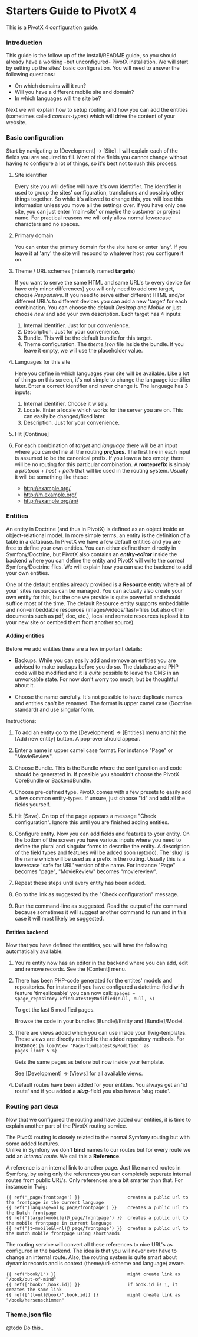 <!-- 200 Starter Guide

     Expected audience: Any user
-->


Starters Guide to PivotX 4
==========================

This is a PivotX 4 configuration guide.



### Introduction

This guide is the follow up of the install/README guide, so
you should already have a working -but unconfigured- PivotX installation.
We will start by setting up the sites' basic configuration.
You will need to answer the following questions:

*   On which domains will it run?
*   Will you have a different mobile site and domain?
*   In which languages will the site be?

Next we will explain how to setup routing and how you can add the entities (sometimes called *content-types*)
which will drive the content of your website. 


### Basic configuration

Start by navigating to [Development] -> [Site]. I will explain each of the
fields you are required to fill. Most of the fields you cannot change
without having to configure a lot of things, so it's best not to rush this
process.

1.  Site identifier

    Every site you will define will have it's own identifier. The identifier
    is used to group the sites' configuration, translations and possibly other
    things together. So while it's allowed to change this, you will lose this
    information unless you move all the settings over.
    If you have only one site, you can just enter 'main-site' or maybe the
    customer or project name.
    For practical reasons we will only allow normal lowercase characters and
    no spaces.

2.  Primary domain

    You can enter the primary domain for the site here or enter 'any'.
    If you leave it at 'any' the site will respond to whatever host you
    configure it on.

3.  Theme / URL schemes (internally named **targets**)

    If you want to serve the same HTML and same URL's to every device (or have only minor
    differences) you will only need to add one target, choose *Responsive*.
    If you need to serve either different HTML and/or different URL's to different
    devices you can add a new 'target' for each combination. You can choose the
    default *Desktop* and *Mobile* or just choose *new* and add your own description.
    Each target has 4 inputs:

    1.  Internal identifier. Just for our convenience.
    2.  Description. Just for your convenience.
    3.  Bundle. This will be the default bundle for this target.
    4.  Theme configuration. The *theme.json* file inside the bundle.
        If you leave it empty, we will use the placeholder value.

4.  Languages for this site

    Here you define in which languages your site will be available.
    Like a lot of things on this screen, it's not simple to change the
    language identifier later. Enter a correct identifier and never
    change it. The language has 3 inputs:

    1.  Internal identifier. Choose it wisely.
    2.  Locale. Enter a locale which works for the server you are on.
        This can easily be changed/fixed later.
    3.  Description. Just for your convenience.

5.  Hit [Continue]

6.  For each combination of *target* and *language* there will be an input
    where you can define all the routing ***prefixes***. The first line
    in each input is assumed to be the canonical prefix.
    If you leave a box empty, there will be no routing for this particular
    combination.
    A **routeprefix** is simply a *protocol + host + path* that will be
    used in the routing system. Usually it will be something like these:

    *   http://example.org/
    *   http://m.example.org/
    *   http://example.org/en/



### Entities

An entity in Doctrine (and thus in PivotX) is defined as an object inside 
an object-relational model. In more simple terms, an entity is the definition
of a table in a database.
In PivotX we have a few default entities and you are free to define your
own entities. You can either define them directly in Symfony/Doctrine,
but PivotX also contains an ***entity-editor*** inside the backend where
you can define the entity and PivotX will write the correct Symfony/Doctrine
files. We will explain how you can use the backend to add your
own entities.

One of the default entities already provided is a **Resource** entity where
all of your' sites resources can be managed. You can actually also create your
own entity for this, but the one we provide is quite powerfull and should
suffice most of the time. The default Resource entity supports embeddable and
non-embeddable resources (images/videos/flash-files but also other documents such as pdf, doc, etc.), local and
remote resources (upload it to your new site or oembed them from another source).


#### Adding entities

Before we add entities there are a few important details:

-   Backups. While you can easily add and remove an entities you are advised 
    to make backups before you do so. The database and PHP code will be modified
    and it is *quite* possible to leave the CMS in an unworkable state. For now
    don't worry too much, but be thoughtful about it.

-   Choose the name carefully. It's not possible to have duplicate names
    and entities can't be renamed. The format is upper camel case (Doctrine
    standard) and use singular form.

Instructions:

1.  To add an entity go to the [Development] -> [Entities] menu and hit the
    [Add new entity] button. A pop-over should appear.

2.  Enter a name in upper camel case format. For instance "Page" or "MovieReview".

3.  Choose Bundle. This is the Bundle where the configuration and code
    should be generated in. If possible you shouldn't choose the PivotX
    CoreBundle or BackendBundle.

4.  Choose pre-defined type. PivotX comes with a few presets to easily add
    a few common entity-types. If unsure, just choose "id" and add all the
    fields yourself.

5.  Hit [Save]. On top of the page appears a message "Check configuration".
    Ignore this until you are finished adding entities.

6.  Configure entity. Now you can add fields and features to your entity.
    On the bottom of the screen you have various inputs where you need to
    define the plural and singular forms to describe the entity.
    A description of the field types and features will be added soon (@todo).
    The 'slug' is the name which will be used as a prefix in the routing.
    Usually this is a lowercase 'safe for URL' version of the name. For
    instance "Page" becomes "page", "MovieReview" becomes "moviereview".

7.  Repeat these steps until every entity has been added.

8.  Go to the link as suggested by the "Check configuration" message.

9.  Run the command-line as suggested. Read the output of the command
    because sometimes it will suggest another command to run and in
    this case it will most likely be suggested.


#### Entities backend

Now that you have defined the entities, you will have the following
automatically available.

1.  You're entity now has an editor in the backend where you can add,
    edit and remove records. See the [Content] menu.

2.  There has been PHP-code generated for the entites' models and
    repositories.
    For instance if you have configured a datetime-field with 
    feature 'timesliceable' you can now call:
    <code>$pages = $page_repository->findLatestByModified(null, null, 5)</code>

    To get the last 5 modified pages.

    Browse the code in your bundles [Bundle]/Entity and [Bundle]/Model.

3.  There are views added which you can use inside your Twig-templates.
    These views are directly related to the added repository methods.
    For instance:
    <code>{% loadView 'Page/findLatestByModified' as pages limit 5 %}</code>

    Gets the same pages as before but now inside your template.

    See [Development] -> [Views] for all available views.

4.  Default routes have been added for your entities. You always get
    an 'id route' and if you added a ***slug***-field you also
    have a 'slug route'.


### Routing part deux

Now that we configured the routing and have added our entities, it is
time to explain another part of the PivotX routing service.

The PivotX routing is closely related to the normal Symfony routing but
with some added features.  
Unlike in Symfony we don't **bind** names to our routes but 
for every route we add an _internal route_. We call this a **Reference**.

A reference is an internal link to another page. Just like named routes 
in Symfony, by using only the references you can completely seperate
internal routes from public URL's. Only references are a bit smarter
than that. For instance in Twig:

    {{ ref('_page/frontpage') }}                  creates a public url to the frontpage in the current language
    {{ ref('(language=nl)@_page/frontpage') }}    creates a public url to the Dutch frontpage
    {{ ref('(target=mobile)@_page/frontpage') }}  creates a public url to the mobile frontpage in current language
    {{ ref('(t=mobile&l=nl)@_page/frontpage') }}  creates a public url to the Dutch mobile frontpage using shorthands

The routing service will convert all these references to nice URL's as configured
in the backend. The idea is that you will never ever have to change an internal route.
Also, the routing system is quite smart about dynamic records and is context (theme/url-scheme and language) aware.

    {{ ref('book/1') }}                           might create link as "/book/out-of-mind"
    {{ ref(['book/',book.id]) }}                  if book.id is 1, it creates the same link
    {{ ref(['(l=nl)@book/',book.id]) }}           might create link as "/boek/hersenschimmen"


### Theme.json file

@todo Do this..
